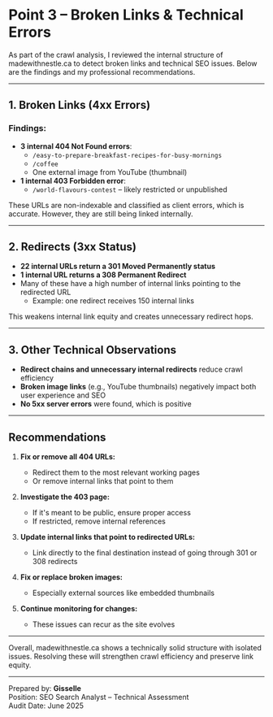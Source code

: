 # Point 3 – Broken Links & Technical Errors

As part of the crawl analysis, I reviewed the internal structure of madewithnestle.ca to detect broken links and technical SEO issues. Below are the findings and my professional recommendations.

---

## 1. Broken Links (4xx Errors)

### Findings:
- **3 internal 404 Not Found errors**:
  - `/easy-to-prepare-breakfast-recipes-for-busy-mornings`
  - `/coffee`
  - One external image from YouTube (thumbnail)
- **1 internal 403 Forbidden error**:
  - `/world-flavours-contest` – likely restricted or unpublished

These URLs are non-indexable and classified as client errors, which is accurate. However, they are still being linked internally.

---

## 2. Redirects (3xx Status)

- **22 internal URLs return a 301 Moved Permanently status**
- **1 internal URL returns a 308 Permanent Redirect**
- Many of these have a high number of internal links pointing to the redirected URL
  - Example: one redirect receives 150 internal links

This weakens internal link equity and creates unnecessary redirect hops.

---

## 3. Other Technical Observations

- **Redirect chains and unnecessary internal redirects** reduce crawl efficiency
- **Broken image links** (e.g., YouTube thumbnails) negatively impact both user experience and SEO
- **No 5xx server errors** were found, which is positive

---

## Recommendations

1. **Fix or remove all 404 URLs:**
   - Redirect them to the most relevant working pages
   - Or remove internal links that point to them

2. **Investigate the 403 page:**
   - If it's meant to be public, ensure proper access
   - If restricted, remove internal references

3. **Update internal links that point to redirected URLs:**
   - Link directly to the final destination instead of going through 301 or 308 redirects

4. **Fix or replace broken images:**
   - Especially external sources like embedded thumbnails

5. **Continue monitoring for changes:**
   - These issues can recur as the site evolves

---

Overall, madewithnestle.ca shows a technically solid structure with isolated issues. Resolving these will strengthen crawl efficiency and preserve link equity.

---

Prepared by: **Gisselle**  
Position: SEO Search Analyst – Technical Assessment  
Audit Date: June 2025
